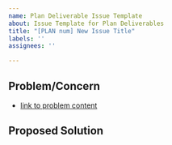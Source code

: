 ```yaml
---
name: Plan Deliverable Issue Template
about: Issue Template for Plan Deliverables
title: "[PLAN num] New Issue Title"
labels: ''
assignees: ''

---
```


## Problem/Concern

* [link to problem content]()

## Proposed Solution
